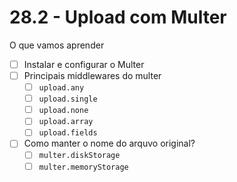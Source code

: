 # 28.2 - Upload com Multer

O que vamos aprender

- [ ] Instalar e configurar o Multer
- [ ] Principais middlewares do multer
  - [ ] `upload.any`
  - [ ] `upload.single`
  - [ ] `upload.none`
  - [ ] `upload.array`
  - [ ] `upload.fields`
- [ ] Como manter o nome do arquvo original?
  - [ ] `multer.diskStorage`
  - [ ] `multer.memoryStorage`